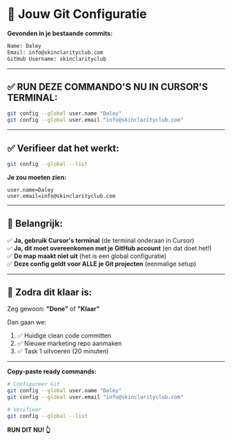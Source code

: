 # 🔧 Jouw Git Configuratie

**Gevonden in je bestaande commits:**

```bash
Name: Daley
Email: info@skinclarityclub.com
GitHub Username: skinclarityclub
```

---

## ✅ **RUN DEZE COMMANDO'S NU IN CURSOR'S TERMINAL:**

```bash
git config --global user.name "Daley"
git config --global user.email "info@skinclarityclub.com"
```

---

## ✅ **Verifieer dat het werkt:**

```bash
git config --global --list
```

**Je zou moeten zien:**

```
user.name=Daley
user.email=info@skinclarityclub.com
```

---

## 📍 **Belangrijk:**

✅ **Ja, gebruik Cursor's terminal** (de terminal onderaan in Cursor)  
✅ **Ja, dit moet overeenkomen met je GitHub account** (en dat doet het!)  
✅ **De map maakt niet uit** (het is een global configuratie)  
✅ **Deze config geldt voor ALLE je Git projecten** (eenmalige setup)

---

## 🚀 **Zodra dit klaar is:**

Zeg gewoon: **"Done"** of **"Klaar"**

Dan gaan we:

1. ✅ Huidige clean code committen
2. ✅ Nieuwe marketing repo aanmaken
3. ✅ Task 1 uitvoeren (20 minuten)

---

**Copy-paste ready commands:**

```bash
# Configureer Git
git config --global user.name "Daley"
git config --global user.email "info@skinclarityclub.com"

# Verifieer
git config --global --list
```

**RUN DIT NU! 👆**
